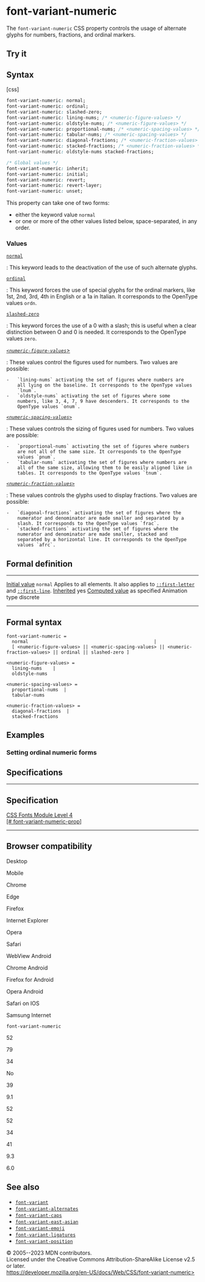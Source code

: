 font-variant-numeric
====================

The `font-variant-numeric` CSS property controls the usage of alternate
glyphs for numbers, fractions, and ordinal markers.

Try it
------

Syntax
------

[css]

```css
font-variant-numeric: normal;
font-variant-numeric: ordinal;
font-variant-numeric: slashed-zero;
font-variant-numeric: lining-nums; /* <numeric-figure-values> */
font-variant-numeric: oldstyle-nums; /* <numeric-figure-values> */
font-variant-numeric: proportional-nums; /* <numeric-spacing-values> */
font-variant-numeric: tabular-nums; /* <numeric-spacing-values> */
font-variant-numeric: diagonal-fractions; /* <numeric-fraction-values> */
font-variant-numeric: stacked-fractions; /* <numeric-fraction-values> */
font-variant-numeric: oldstyle-nums stacked-fractions;

/* Global values */
font-variant-numeric: inherit;
font-variant-numeric: initial;
font-variant-numeric: revert;
font-variant-numeric: revert-layer;
font-variant-numeric: unset;
```

This property can take one of two forms:

- either the keyword value `normal`
- or one or more of the other values listed below, space-separated, in
    any order.

### Values

[`normal`](#normal)

:   This keyword leads to the deactivation of the use of such alternate
    glyphs.

[`ordinal`](#ordinal)

:   This keyword forces the use of special glyphs for the ordinal
    markers, like 1st, 2nd, 3rd, 4th in English or a 1a in Italian. It
    corresponds to the OpenType values `ordn`.

[`slashed-zero`](#slashed-zero)

:   This keyword forces the use of a 0 with a slash; this is useful when
    a clear distinction between O and 0 is needed. It corresponds to the
    OpenType values `zero`.

[*`<numeric-figure-values`\>*](#numeric-figure-values)

:   These values control the figures used for numbers. Two values are
    possible:

    -   `lining-nums` activating the set of figures where numbers are
        all lying on the baseline. It corresponds to the OpenType values
        `lnum`.
    -   `oldstyle-nums` activating the set of figures where some
        numbers, like 3, 4, 7, 9 have descenders. It corresponds to the
        OpenType values `onum`.

[*`<numeric-spacing-values>`*](#numeric-spacing-values)

:   These values controls the sizing of figures used for numbers. Two
    values are possible:

    -   `proportional-nums` activating the set of figures where numbers
        are not all of the same size. It corresponds to the OpenType
        values `pnum`.
    -   `tabular-nums` activating the set of figures where numbers are
        all of the same size, allowing them to be easily aligned like in
        tables. It corresponds to the OpenType values `tnum`.

[*`<numeric-fraction-values>`*](#numeric-fraction-values)

:   These values controls the glyphs used to display fractions. Two
    values are possible:

    -   `diagonal-fractions` activating the set of figures where the
        numerator and denominator are made smaller and separated by a
        slash. It corresponds to the OpenType values `frac`.
    -   `stacked-fractions` activating the set of figures where the
        numerator and denominator are made smaller, stacked and
        separated by a horizontal line. It corresponds to the OpenType
        values `afrc`.

Formal definition
-----------------

  ---------------------------------- ---------------------------------------------------------------------------------------------------------
  [Initial value](initial_value.md)     `normal`
  Applies to                         all elements. It also applies to [`::first-letter`](::first-letter) and [`::first-line`](::first-line).
  [Inherited](inheritance.md)           yes
  [Computed value](computed_value.md)   as specified
  Animation type                     discrete
  ---------------------------------- ---------------------------------------------------------------------------------------------------------

Formal syntax
-------------

```
font-variant-numeric = 
  normal                                              |
  [ <numeric-figure-values> || <numeric-spacing-values> || <numeric-fraction-values> || ordinal || slashed-zero ]  

<numeric-figure-values> = 
  lining-nums    |
  oldstyle-nums  

<numeric-spacing-values> = 
  proportional-nums  |
  tabular-nums       

<numeric-fraction-values> = 
  diagonal-fractions  |
  stacked-fractions   
```

Examples
--------

### Setting ordinal numeric forms

Specifications
--------------

  ----------------------------------------------------------------------------------------------------

Specification
  ----------------------------------------------------------------------------------------------------

  [CSS Fonts Module Level 4\
  [\#
  font-variant-numeric-prop]](https://drafts.csswg.org/css-fonts/#font-variant-numeric-prop)

  ----------------------------------------------------------------------------------------------------

Browser compatibility
---------------------

Desktop

Mobile

Chrome

Edge

Firefox

Internet Explorer

Opera

Safari

WebView Android

Chrome Android

Firefox for Android

Opera Android

Safari on IOS

Samsung Internet

`font-variant-numeric`

52

79

34

No

39

9.1

52

52

34

41

9.3

6.0

See also
--------

- [`font-variant`](font-variant.md)
- [`font-variant-alternates`](font-variant-alternates.md)
- [`font-variant-caps`](font-variant-caps.md)
- [`font-variant-east-asian`](font-variant-east-asian.md)
- [`font-variant-emoji`](font-variant-emoji.md)
- [`font-variant-ligatures`](font-variant-ligatures.md)
- [`font-variant-position`](font-variant-position.md)

© 2005--2023 MDN contributors.\
Licensed under the Creative Commons Attribution-ShareAlike License v2.5
or later.\
https://developer.mozilla.org/en-US/docs/Web/CSS/font-variant-numeric>
